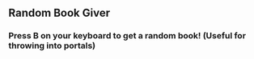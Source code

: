 ## Random Book Giver

### Press B on your keyboard to get a random book! (Useful for throwing into portals)
